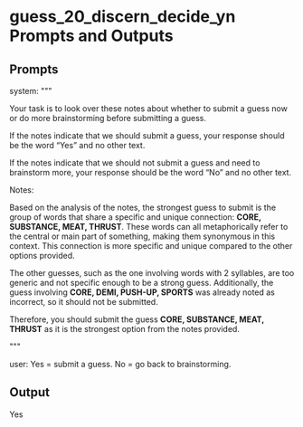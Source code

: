 # guess_20_discern_decide_yn Prompts and Outputs

## Prompts

system: ""”

Your task is to look over these notes about whether to submit a guess now or do more brainstorming before submitting a guess.

If the notes indicate that we should submit a guess, your response should be the word “Yes” and no other text.

If the notes indicate that we should not submit a guess and need to brainstorm more, your response should be the word “No” and no other text.

Notes:

Based on the analysis of the notes, the strongest guess to submit is the group of words that share a specific and unique connection: **CORE, SUBSTANCE, MEAT, THRUST**. These words can all metaphorically refer to the central or main part of something, making them synonymous in this context. This connection is more specific and unique compared to the other options provided.

The other guesses, such as the one involving words with 2 syllables, are too generic and not specific enough to be a strong guess. Additionally, the guess involving **CORE, DEMI, PUSH-UP, SPORTS** was already noted as incorrect, so it should not be submitted.

Therefore, you should submit the guess **CORE, SUBSTANCE, MEAT, THRUST** as it is the strongest option from the notes provided.

"""

user: Yes = submit a guess. No = go back to brainstorming.

## Output

Yes

